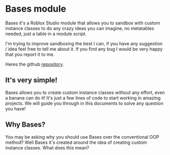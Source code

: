 # Bases module

Bases it's a Roblox Studio module that allows you to sandbox with custom instance classes to do any crazy ideas you can imagine, no metatables needed, just a table in a module script.

I'm trying to improve sandboxing the best I can, if you have any suggestion / idea feel free to tell me about it. If you find any bug I would be very happy that you report it to me.

Heres the github [repository](https://github.com/remideas/Bases).

## It's very simple!

Bases allows you to create custom instance classes without any effort, even a banana can do it! It's just a few lines of code to start working in amazing projects. We will guide you
through in this documents to solve any question you have!

## Why Bases?

You may be asking why you should use Bases over the conventional OOP method? Well Bases it's created around the idea of creating custom instance classes. What does this mean?
	